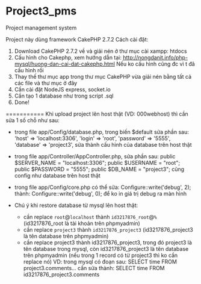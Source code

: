 ﻿# Project3_pms
Project management system

Project này dùng framework CakePHP 2.7.2
Cách cài đặt: 
1. Download CakePHP 2.7.2 về và giải nén ở thư mục cài xampp: htdocs
2. Cấu hình cho Cakephp, xem hướng dẫn tại: http://nongdanit.info/php-mysql/huong-dan-cai-dat-cakephp.html
Nếu ko cấu hình cũng đc vì t đã cấu hình rồi
3. Thay thế thư mục app trong thư mục CakePHP vừa giải nén bằng tất cả các file và thư mục ở đây
4. Cần cài đặt NodeJS express, socket.io
5. Cần tạo 1 database như trong script .sql
6. Done!

===========
Khi upload project lên host thật (VD: 000webhost) thì cần sửa 1 số chỗ như sau:
- trong file app/Config/database.php, trong biến $default sửa phần sau:
	'host' => 'localhost:3306',
	'login' => 'root',
	'password' => '5555',
	'database' => 'project3',
sửa thành cấu hình của database trên host thật

- trong file app/Controller/AppController.php, sửa phần sau:
	public $SERVER_NAME = "localhost:3306";
	public $USERNAME = "root";
	public $PASSWORD = "5555";
	public $DB_NAME = "project3";
cũng config như database trên host thật

- trong file app/Config/core.php có thể sửa:
	Configure::write('debug', 2);
thành:
	Configure::write('debug', 0);
để ko in giá trị debug ra màn hình

- Chú ý khi restore database từ mysql lên host thật:
	+ cần replace `root`@`localhost` thành `id3217876_root`@`%`	(id3217876_root là tài khoản trên phpmyadmin)
	+ cần replace `project3` thành `id3217876_project3`	(id3217876_project3 là tên database trên phpmyadmin)
	+ cần replace project3 thành id3217876_project3, trong đó project3 là tên database trong mysql, còn id3217876_project3 là tên database trên phpmyadmin (nếu trong 1 record có từ project3 thì ko cần replace nó)
	VD: trong mysql có đoạn sau: SELECT time FROM project3.comments...
	cần sửa thành: SELECT time FROM id3217876_project3.comments

